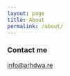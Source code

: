 ```yaml
---
layout: page
title: About
permalink: /about/
---
```


### Contact me

[info@arhdwa.re](mailto:info@arhdwa.re)
